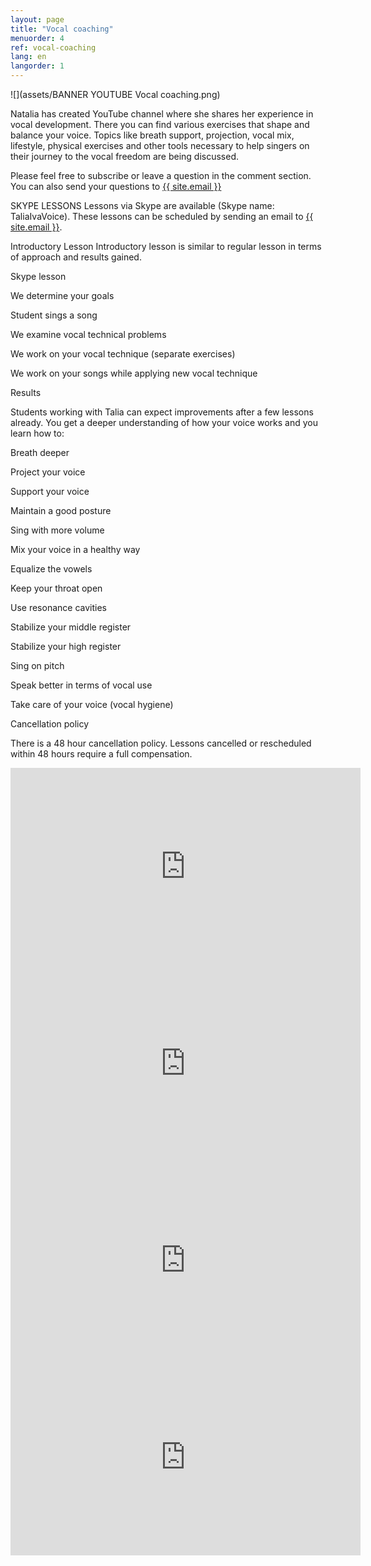 ```yaml
---
layout: page
title: "Vocal coaching"
menuorder: 4
ref: vocal-coaching
lang: en
langorder: 1
---
```


![](assets/BANNER YOUTUBE Vocal coaching.png)

Natalia has created YouTube channel where she shares her experience in vocal development. There you can find various exercises that shape and balance your voice. Topics like breath support, projection, vocal mix, lifestyle, physical exercises and other tools necessary to help singers on their journey to the vocal freedom are being discussed. 

Please feel free to subscribe or leave a question in the comment section. You can also send your questions to <a href="mailto:{{ site.email }}">{{ site.email }}</a>

SKYPE LESSONS
Lessons via Skype are available (Skype name: TaliaIvaVoice). These lessons can be scheduled by sending an email to <a href="mailto:{{ site.email }}">{{ site.email }}</a>.

Introductory Lesson
Introductory lesson is similar to regular lesson in terms of approach and results gained.

Skype lesson

We determine your goals

Student sings a song

We examine vocal technical problems

We work on your vocal technique (separate exercises)

We work on your songs while applying new vocal technique


Results

Students working with Talia can expect improvements after a few lessons already. You get a deeper understanding of how your voice works and you learn how to:

Breath deeper

Project your voice

Support your voice

Maintain a good posture

Sing with more volume

Mix your voice in a healthy way

Equalize the vowels

Keep your throat open

Use resonance cavities

Stabilize your middle register

Stabilize your high register

Sing on pitch

Speak better in terms of vocal use

Take care of your voice (vocal hygiene)


Cancellation policy

There is a 48 hour cancellation policy. Lessons cancelled or rescheduled within 48 hours require a full compensation.


<iframe width="560" height="315" src="https://www.youtube.com/embed/MKi71AN3mgg" frameborder="0" allow="autoplay; encrypted-media" allowfullscreen></iframe>

<iframe width="560" height="315" src="https://www.youtube.com/embed/bNK8kpnJadM" frameborder="0" allow="autoplay; encrypted-media" allowfullscreen></iframe>

<iframe width="560" height="315" src="https://www.youtube.com/embed/GO_vvl4sVm4" frameborder="0" allow="autoplay; encrypted-media" allowfullscreen></iframe>

<iframe width="560" height="315" src="https://www.youtube.com/embed/yMqwdPOirCc" frameborder="0" allow="autoplay; encrypted-media" allowfullscreen></iframe>
